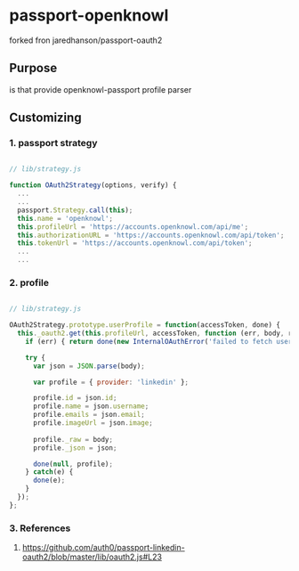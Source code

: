 # passport-openknowl

forked fron jaredhanson/passport-oauth2

## Purpose

is that provide openknowl-passport profile parser

## Customizing

### 1. passport strategy

```javascript

// lib/strategy.js

function OAuth2Strategy(options, verify) {
  ...
  ...
  passport.Strategy.call(this);
  this.name = 'openknowl';
  this.profileUrl = 'https://accounts.openknowl.com/api/me';
  this.authorizationURL = 'https://accounts.openknowl.com/api/token';
  this.tokenUrl = 'https://accounts.openknowl.com/api/token';
  ...
  ...
```

### 2. profile

```javascript

// lib/strategy.js

OAuth2Strategy.prototype.userProfile = function(accessToken, done) {
  this._oauth2.get(this.profileUrl, accessToken, function (err, body, res) {
    if (err) { return done(new InternalOAuthError('failed to fetch user profile', err)); }

    try {
      var json = JSON.parse(body);

      var profile = { provider: 'linkedin' };

      profile.id = json.id;
      profile.name = json.username;
      profile.emails = json.email;
      profile.imageUrl = json.image;
      
      profile._raw = body;
      profile._json = json;

      done(null, profile);
    } catch(e) {
      done(e);
    }
  });  
};
```

### 3. References

1. https://github.com/auth0/passport-linkedin-oauth2/blob/master/lib/oauth2.js#L23

